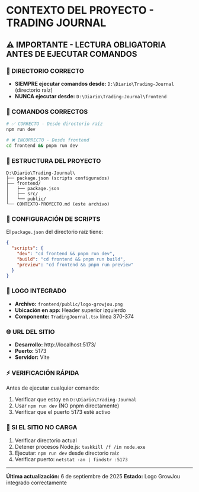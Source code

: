# CONTEXTO DEL PROYECTO - TRADING JOURNAL

## ⚠️ IMPORTANTE - LECTURA OBLIGATORIA ANTES DE EJECUTAR COMANDOS

### 🎯 DIRECTORIO CORRECTO
- **SIEMPRE ejecutar comandos desde:** `D:\Diario\Trading-Journal` (directorio raíz)
- **NUNCA ejecutar desde:** `D:\Diario\Trading-Journal\frontend`

### 🚀 COMANDOS CORRECTOS
```bash
# ✅ CORRECTO - Desde directorio raíz
npm run dev

# ❌ INCORRECTO - Desde frontend
cd frontend && pnpm run dev
```

### 📁 ESTRUCTURA DEL PROYECTO
```
D:\Diario\Trading-Journal\
├── package.json (scripts configurados)
├── frontend/
│   ├── package.json
│   ├── src/
│   └── public/
└── CONTEXTO-PROYECTO.md (este archivo)
```

### 🔧 CONFIGURACIÓN DE SCRIPTS
El `package.json` del directorio raíz tiene:
```json
{
  "scripts": {
    "dev": "cd frontend && pnpm run dev",
    "build": "cd frontend && pnpm run build",
    "preview": "cd frontend && pnpm run preview"
  }
}
```

### 🎨 LOGO INTEGRADO
- **Archivo:** `frontend/public/logo-growjou.png`
- **Ubicación en app:** Header superior izquierdo
- **Componente:** `TradingJournal.tsx` línea 370-374

### 🌐 URL DEL SITIO
- **Desarrollo:** http://localhost:5173/
- **Puerto:** 5173
- **Servidor:** Vite

### ⚡ VERIFICACIÓN RÁPIDA
Antes de ejecutar cualquier comando:
1. Verificar que estoy en `D:\Diario\Trading-Journal`
2. Usar `npm run dev` (NO pnpm directamente)
3. Verificar que el puerto 5173 esté activo

### 🚨 SI EL SITIO NO CARGA
1. Verificar directorio actual
2. Detener procesos Node.js: `taskkill /f /im node.exe`
3. Ejecutar: `npm run dev` desde directorio raíz
4. Verificar puerto: `netstat -an | findstr :5173`

---
**Última actualización:** 6 de septiembre de 2025
**Estado:** Logo GrowJou integrado correctamente


